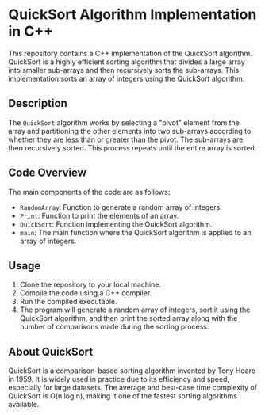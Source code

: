 # QuickSort Algorithm Implementation in C++

This repository contains a C++ implementation of the QuickSort algorithm. QuickSort is a highly efficient sorting algorithm that divides a large array into smaller sub-arrays and then recursively sorts the sub-arrays. This implementation sorts an array of integers using the QuickSort algorithm.

## Description

The `QuickSort` algorithm works by selecting a "pivot" element from the array and partitioning the other elements into two sub-arrays according to whether they are less than or greater than the pivot. The sub-arrays are then recursively sorted. This process repeats until the entire array is sorted.

## Code Overview

The main components of the code are as follows:

- `RandomArray`: Function to generate a random array of integers.
- `Print`: Function to print the elements of an array.
- `QuickSort`: Function implementing the QuickSort algorithm.
- `main`: The main function where the QuickSort algorithm is applied to an array of integers.

## Usage

1. Clone the repository to your local machine.
2. Compile the code using a C++ compiler.
3. Run the compiled executable.
4. The program will generate a random array of integers, sort it using the QuickSort algorithm, and then print the sorted array along with the number of comparisons made during the sorting process.

## About QuickSort

QuickSort is a comparison-based sorting algorithm invented by Tony Hoare in 1959. It is widely used in practice due to its efficiency and speed, especially for large datasets. The average and best-case time complexity of QuickSort is O(n log n), making it one of the fastest sorting algorithms available.
